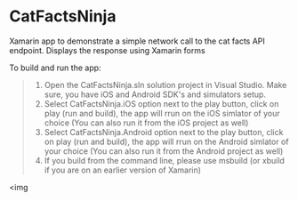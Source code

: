 # CatFactsNinja

Xamarin app to demonstrate a simple network call to the cat facts API endpoint. Displays the response using Xamarin forms


To build and run the app:

> 1. Open the CatFactsNinja.sln solution project in Visual Studio. Make sure, you have iOS and Android SDK's and simulators setup.
> 2. Select CatFactsNinja.iOS option next to the play button, click on play (run and build), the app will rrun on the iOS simlator of your choice (You can also run it from the iOS project as well)
> 3. Select CatFactsNinja.Android option next to the play button, click on play (run and build), the app will rrun on the Android simlator of your choice (You can also run it from the Android project as well)
> 4. If you build from the command line, please use msbuild (or xbuild if you are on an earlier version of Xamarin)


<img
